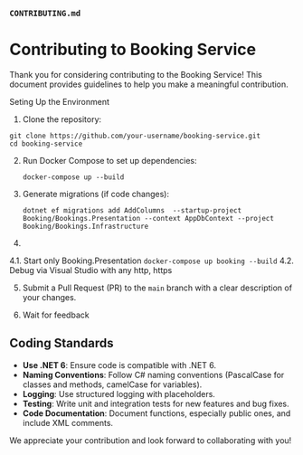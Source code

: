

### `CONTRIBUTING.md`


# Contributing to Booking Service

Thank you for considering contributing to the Booking Service! This document provides guidelines to help you make a meaningful contribution.

Seting Up the Environment
1. Clone the repository:

```
git clone https://github.com/your-username/booking-service.git
cd booking-service
```

2. Run Docker Compose to set up dependencies:
    ```
    docker-compose up --build
    ```

3. Generate migrations (if code changes):
    ```
    dotnet ef migrations add AddColumns  --startup-project Booking/Bookings.Presentation --context AppDbContext --project Booking/Bookings.Infrastructure
    ```
4.
4.1. Start only Booking.Presentation
    ```
    docker-compose up booking --build
    ```
4.2. Debug via Visual Studio with any http, https

5. Submit a Pull Request (PR) to the `main` branch with a clear description of your changes.

6. Wait for feedback

## Coding Standards
- **Use .NET 6**: Ensure code is compatible with .NET 6.
- **Naming Conventions**: Follow C# naming conventions (PascalCase for classes and methods, camelCase for variables).
- **Logging**: Use structured logging with placeholders.
- **Testing**: Write unit and integration tests for new features and bug fixes.
- **Code Documentation**: Document functions, especially public ones, and include XML comments.

We appreciate your contribution and look forward to collaborating with you!
